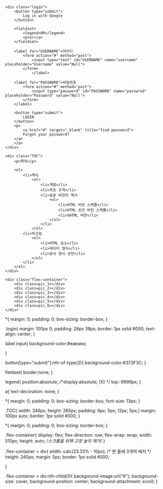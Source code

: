 <!DOCTYPE html>
<html>
	<head>
		<link rel="stylesheet" href="style.css">
	</head>
	
	<div class="login">
		<button type="submit">
			Log in with Google
		</button>
		
		<fieldset>
			<legend>OR</legend>
			<p>or</p>
		</fieldset>
		
		<label for="USERNAME">아이디
			<form action="#" method="post">
				<input type="text" id="USERNAME" name="username" placeholder="Username" value="Null">
			</form>
				</label>
		
		<label for="PASSWORD">비밀번호
			<form action="#" method="post">
				<input type="password" id="PASSWORD" name="passwrod" placeholder="Password" value="Null">
			</form>
		</label>
		
		<button type="submit">
			LOGIN
		</button>
		<p>
			<a href="#" target="_blank" title="find-password">
			Forgot your password?
		</a>
		</p>
	</div>
	
	
	
	
</html>





<!DOCTYPE html>
<html>
	<head>
		<link rel="stylesheet" href="style.css">
	</head>
	
	<div class="TOC">
		<p>목차</p>
		
		<ol>
			<li>역사
				<ol>
					<li>개발</li>
					<li>최초 규격</li>
					<li>표준 버전의 역사
						<ol>
							<li>HTML 버전 스케줄</li>
							<li>HTML 초안 버전 스케쥴</li>
							<li>XHTML 버전</li>
						</ol>
					</li>
				</ol>
			<li>마크업
				<ol>
					<li>HTML 요소</li>
					<li>데이터 형식</li>
					<li>문서 형식 선언</li>
				</ol>
			</li>
		</ol>
	</div>
	
	
	
	
</html>







<!DOCTYPE html>
<html>
	<head>
		<link rel="stylesheet" href="style.css">
	</head>
	
	<div class="flex-container">
		<div class=pic_1></div>
		<div class=pic_2></div>
		<div class=pic_3></div>
		<div class=pic_4></div>
		<div class=pic_5></div>
		<div class=pic_6></div>
	</div>
	
	
	
	
</html>




*{
	margin: 0;
	padding: 0;
	box-sizing: border-box;
}

.login{
	margin: 100px 0;
	padding: 28px 38px;
	border: 1px solid #000;
	text-align: center;
}

label input{
	background-color:#eaeaea;
	
}

button[type="submit"]:nth-of-type(2){
	background-color:#373F3C;
}

fieldset{
	border:none;
}

legend{
	position:absolute; /*display:absolute; (X) */
	top:-9999px;
}

a{
	text-decoration: none;
}




*{
	margin: 0;
	padding: 0;
	box-sizing: border-box;
	font-size: 13px;
}

.TOC{
	width: 346px;
	height: 265px;
	padding: 6px; 5px; 12px; 5px;]
	margin: 100px auto;
	border: 1px solid #000;
}





*{
	margin: 0;
	padding: 0;
	box-sizing: border-box;
}

.flex-container{
	display: flex;
	flex-direction: row;
	flex-wrap: wrap;
	width: 510px;
	height: auto; /*스크롤을 위해 고정 높이 제거*/
}

.flex-container > div{
	width: calc(33.33% - 10px); /* 한 줄에 3개씩 배치 */
	height: 240px;
	margin: 5px;
	border: 1px solid #000;
	
}

.flex-container > div:nth-child(1){
	background-image:url("#");
	background-size: cover;
	background-position: center;
	background-attachment: scroll;
}
